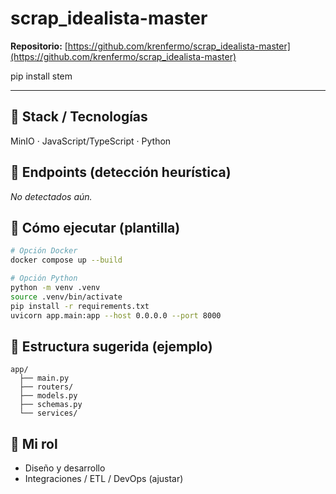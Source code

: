 # scrap_idealista-master

**Repositorio:** [https://github.com/krenfermo/scrap_idealista-master](https://github.com/krenfermo/scrap_idealista-master)

pip install stem

---
## 🧩 Stack / Tecnologías
MinIO · JavaScript/TypeScript · Python

## 🔌 Endpoints (detección heurística)
_No detectados aún._

## 🚀 Cómo ejecutar (plantilla)
```bash
# Opción Docker
docker compose up --build

# Opción Python
python -m venv .venv
source .venv/bin/activate
pip install -r requirements.txt
uvicorn app.main:app --host 0.0.0.0 --port 8000
```

## 📂 Estructura sugerida (ejemplo)
```
app/
  ├── main.py
  ├── routers/
  ├── models.py
  ├── schemas.py
  └── services/
```

## 👤 Mi rol
- Diseño y desarrollo
- Integraciones / ETL / DevOps (ajustar)

